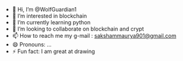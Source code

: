 - 👋 Hi, I’m @WolfGuardian1
- 👀 I’m interested in blockchain 
- 🌱 I’m currently learning python 
- 💞️ I’m looking to collaborate on blockchain and crypt 
- 📫 How to reach me my g-mail : sakshammaurya901@gmail.com 
- 😄 Pronouns: ...
- ⚡ Fun fact: I am great at drawing 

<!---
WolfGuardian1/WolfGuardian1 is a ✨ special ✨ repository because its `README.md` (this file) appears on your GitHub profile.
You can click the Preview link to take a look at your changes.
--->
